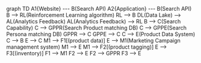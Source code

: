 graph TD
    A1{Website} --- B(Search API)
    A2{Application} --- B(Search API)
    B --> RL(Reinforcement Learning algorithm)
    RL --> B
    DL(Data Lake) --> AL(Analytics Feedback)
    AL(Analytics Feedback) --> RL
    B --> C(Search Capability)
    C --> GPPR(Search Product matching DB)
    C --> GPPE(Search Persona matching DB)
    GPPR --> C
    GPPE --> C
    C --> E(Product Data System)
    C --> B
    E --> C
    M1 --> F1[(product data)]
    E --> M1(Marketing Campaign management system)
    M1 --> E
    M1 --> F2[(product tagging)]
    E --> F3[(inventory)]
    F1 --> M1
    F2 --> E
    F2 --> GPPR
    F3 --> E